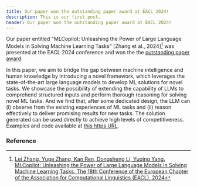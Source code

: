 ```yaml
---
title: Our paper won the outstanding paper award at EACL 2024!
description: This is our first post. 
header: Our paper won the outstanding paper award at EACL 2024!
---
```


Our paper entitled "MLCopilot: Unleashing the Power of Large Language Models in Solving Machine Learning Tasks" [Zhang et al., 2024][^1] was presented at the EACL 2024 conference and won the the [outstanding paper award](https://2024.eacl.org/program/best-paper/).

In this paper, we aim to bridge the gap between machine intelligence and human knowledge by introducing a novel framework, which leverages the state-of-the-art large language models to develop ML solutions for novel tasks. We showcase the possibility of extending the capability of LLMs to comprehend structured inputs and perform thorough reasoning for solving novel ML tasks. And we find that, after some dedicated design, the LLM can (i) observe from the existing experiences of ML tasks and (ii) reason effectively to deliver promising results for new tasks. The solution generated can be used directly to achieve high levels of competitiveness. Examples and code available at [this https URL](https://github.com/microsoft/CoML).

### Reference

[^1]: [Lei Zhang, Yuge Zhang, Kan Ren, Dongsheng Li, Yuqing Yang. MLCopilot: Unleashing the Power of Large Language Models in Solving Machine Learning Tasks. The 18th Conference of the European Chapter of the Association for Computational Linguistics (EACL). 2024](https://aclanthology.org/2024.eacl-long.179/)
